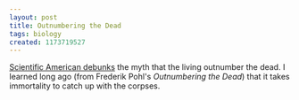 ```yaml
---
layout: post
title: Outnumbering the Dead
tags: biology
created: 1173719527
---
```

[Scientific American debunks](http://www.sciam.com/article.cfm?articleid=09E07C6F-E7F2-99DF-3AD087F0DA77D94F) the myth that the living outnumber the dead.  I learned long ago (from Frederik Pohl's *Outnumbering the Dead*) that it takes immortality to catch up with the corpses.
